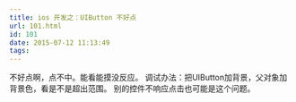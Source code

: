 ```yaml
---
title: ios 开发之：UIButton 不好点
url: 101.html
id: 101
date: 2015-07-12 11:13:49
tags:
---
```


不好点啊，点不中。能看能摸没反应。 调试办法：把UIButton加背景，父对象加背景色，看是不是超出范围。 别的控件不响应点击也可能是这个问题。